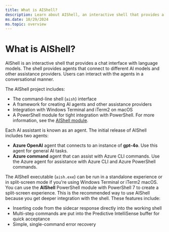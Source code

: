```yaml
---
title: What is AIShell?
description: Learn about AIShell, an interactive shell that provides a chat interface with language models.
ms.date: 10/29/2024
ms.topic: overview
---
```


# What is AIShell?

AIShell is an interactive shell that provides a chat interface with language models. The shell
provides agents that connect to different AI models and other assistance providers. Users can
interact with the agents in a conversational manner.

The AIShell project includes:

- The command-line shell (`aish`) interface
- A framework for creating AI agents and other assistance providers
- Integration with Windows Terminal and iTerm2 on macOS
- A PowerShell module for tight integration with PowerShell. For more information, see the
  [AIShell module][01].

Each AI assistant is known as an agent. The initial release of AIShell includes two agents:

- **Azure OpenAI** agent that connects to an instance of **gpt-4o**. Use this agent for general
  AI tasks.
- **Azure command** agent that can assist with Azure CLI commands. Use the Azure agent for
  assistance with Azure CLI and Azure PowerShell commands.

The AIShell executable (`aish.exe`) can be run in a standalone experience or in split-screen mode if
you're using Windows Terminal or iTerm2 macOS. You can use the **AIShell** PowerShell module with
PowerShell 7 to create a split-screen experience. This is the recommended way to use AIShell because
you get deeper integration with the shell. These features include:

- Inserting code from the sidecar response directly into the working shell
- Multi-step commands are put into the Predictive IntelliSense buffer for quick acceptance
- Simple, single-command error recovery

<!-- link references -->
[01]: /powershell/utility-modules/aishell/overview
